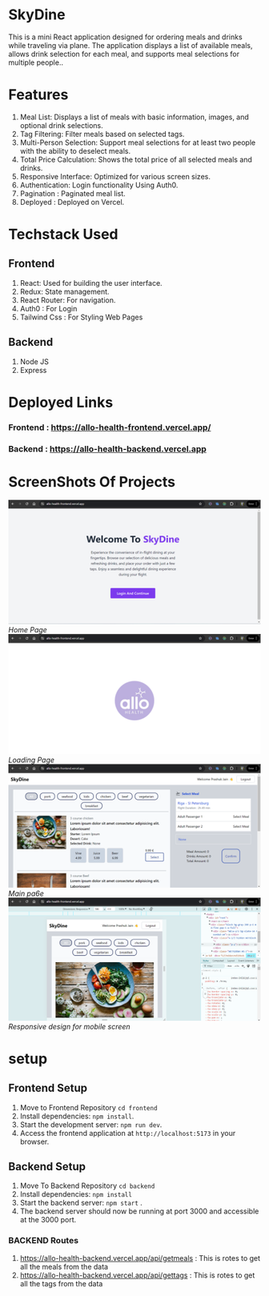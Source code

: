 # SkyDine
This is a mini React application designed for ordering meals and drinks while traveling via plane. The application displays a list of available meals, allows drink selection for each meal, and supports meal selections for multiple people..



# Features
1. Meal List: Displays a list of meals with basic information, images, and optional drink selections.
2. Tag Filtering: Filter meals based on selected tags.
3. Multi-Person Selection: Support meal selections for at least two people with the ability to deselect meals.
4. Total Price Calculation: Shows the total price of all selected meals and drinks.
5. Responsive Interface: Optimized for various screen sizes.
5. Authentication: Login functionality Using Auth0.
6. Pagination : Paginated meal list.
7. Deployed : Deployed on Vercel.

# Techstack Used
## Frontend
1. React: Used for building the user interface.
2. Redux: State management.
3. React Router: For navigation.
4. Auth0 : For Login
5. Tailwind Css : For Styling Web Pages
## Backend
1. Node JS
2. Express

# Deployed Links
### Frontend : https://allo-health-frontend.vercel.app/
### Backend  : https://allo-health-backend.vercel.app

# ScreenShots Of Projects
![Screenshot 1](./ScreenShots/Screenshot%20(178).png)
*Home Page*
![Screenshot 2](./ScreenShots/Screenshot%20(179).png)
*Loading Page*
![Screenshot 3](./ScreenShots/Screenshot%20(180).png)
*Main pa6e*
![Screenshot 3](./ScreenShots/Screenshot%20(181).png)
*Responsive design for mobile screen*

# setup 
## Frontend Setup
1. Move to Frontend Repository `cd frontend`
2. Install dependencies: `npm install`.
3. Start the development server: `npm run dev`.
4. Access the frontend application at `http://localhost:5173` in your browser. 

## Backend Setup 
1. Move To Backend Repository `cd backend`
2. Install dependencies: `npm install` 
3. Start the backend server: `npm start` .
4. The backend server should now be running at port 3000 and accessible at the 3000 port.

### BACKEND Routes
1. https://allo-health-backend.vercel.app/api/getmeals :
   This is rotes to get all the meals from the data
2. https://allo-health-backend.vercel.app/api/gettags :
   This is rotes to get all the tags from the data
   

